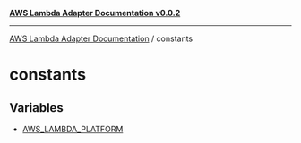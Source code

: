 [**AWS Lambda Adapter Documentation v0.0.2**](../README.md)

***

[AWS Lambda Adapter Documentation](../modules.md) / constants

# constants

## Variables

- [AWS\_LAMBDA\_PLATFORM](variables/AWS_LAMBDA_PLATFORM.md)
